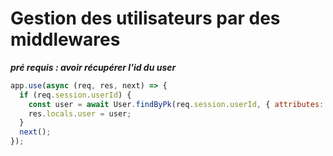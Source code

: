 # Gestion des utilisateurs par des middlewares
***pré requis : avoir récupérer l'id du user***
```js
app.use(async (req, res, next) => {
  if (req.session.userId) {
    const user = await User.findByPk(req.session.userId, { attributes: { exclude: "password" }});
    res.locals.user = user;
  }
  next();
});
```
